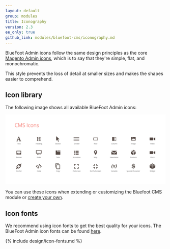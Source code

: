 ```yaml
---
layout: default
group: modules
title: Iconography
version: 2.3
ee_only: true
github_link: modules/bluefoot-cms/iconography.md
---
```


BlueFoot Admin icons follow the same design principles as the core [Magento Admin icons]({{page.baseurl}}/pattern-library/graphics/iconography/iconography.html), which is to say that they're simple, flat, and monochromatic.

This style prevents the loss of detail at smaller sizes and makes the shapes easier to comprehend.

## Icon library
The following image shows all available BlueFoot Admin icons:

![BlueFoot admin icons](images/bluefoot-icons.png)

You can use these icons when extending or customizing the Bluefoot CMS module or [create your own]({{page.baseurl}}/pattern-library/graphics/iconography/iconography.html#creating-icons).

## Icon fonts
We recommend using icon fonts to get the best quality for your icons. The BlueFoot Admin icon fonts can be found <a href="https://github.com/magento-obsessive-owls/bluefoot/tree/master/app/code/Gene/BlueFoot/view/frontend/web/fonts/bluefoot" target="\_blank" data-proofer-ignore>here</a>.

{% include design/icon-fonts.md %}
